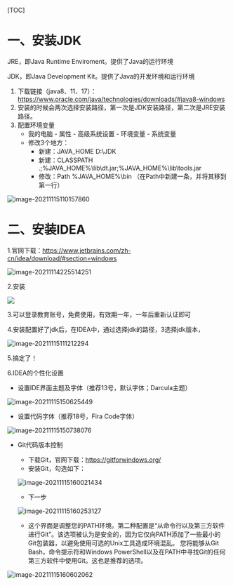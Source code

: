 [TOC]

# 一、安装JDK

JRE，即Java Runtime Enviroment。提供了Java的运行环境

JDK，即Java Development Kit。提供了Java的开发环境和运行环境

1. 下载链接（java8、11、17）：https://www.oracle.com/java/technologies/downloads/#java8-windows
2. 安装的时候会两次选择安装路径，第一次是JDK安装路径，第二次是JRE安装路径。
2. 配置环境变量
   - 我的电脑 - 属性 - 高级系统设置 - 环境变量 - 系统变量
   - 修改3个地方：
     - 新建：JAVA_HOME       D:\JDK
     - 新建：CLASSPATH        .;%JAVA_HOME%\lib\dt.jar;%JAVA_HOME%\lib\tools.jar
     - 修改：Path                     %JAVA_HOME%\bin      （在Path中新建一条，并将其移到第一行）

![image-20211115110157860](https://raw.githubusercontent.com/LSC-cong/Bolg/main/cloudimages/202111151101916.png)



# 二、安装IDEA

1.官网下载：https://www.jetbrains.com/zh-cn/idea/download/#section=windows

![image-20211114225514251](https://raw.githubusercontent.com/LSC-cong/Bolg/main/cloudimages/202111142255552.png)

2.安装

![](https://raw.githubusercontent.com/LSC-cong/Bolg/main/cloudimages/202111151000239.png)

3.可以登录教育账号，免费使用，有效期一年，一年后重新认证即可

4.安装配置好了jdk后，在IDEA中，通过选择jdk的路径，3选择jdk版本，

![image-20211115111212294](https://raw.githubusercontent.com/LSC-cong/Bolg/main/cloudimages/202111151112326.png)

5.搞定了！

6.IDEA的个性化设置

- 设置IDE界面主题及字体（推荐13号，默认字体；Darcula主题）

![image-20211115150625449](https://raw.githubusercontent.com/LSC-cong/Bolg/main/cloudimages/202111151506550.png)

- 设置代码字体（推荐18号，Fira Code字体）

![image-20211115150738076](https://raw.githubusercontent.com/LSC-cong/Bolg/main/cloudimages/202111151507164.png)

- Git代码版本控制

  - 下载Git，官网下载：https://gitforwindows.org/
  - 安装Git，勾选如下：

  ![image-20211115160021434](https://raw.githubusercontent.com/LSC-cong/Bolg/main/cloudimages/202111151600464.png)

  - 下一步

  ![image-20211115160253127](https://raw.githubusercontent.com/LSC-cong/Bolg/main/cloudimages/202111151602154.png)

  - 这个界面是调整您的PATH环境。第二种配置是“从命令行以及第三方软件进行Git”。该选项被认为是安全的，因为它仅向PATH添加了一些最小的Git包装器，以避免使用可选的Unix工具造成环境混乱。 您将能够从Git Bash，命令提示符和Windows PowerShell以及在PATH中寻找Git的任何第三方软件中使用Git。这也是推荐的选项。

![image-20211115160602062](https://raw.githubusercontent.com/LSC-cong/Bolg/main/cloudimages/202111151606088.png)

